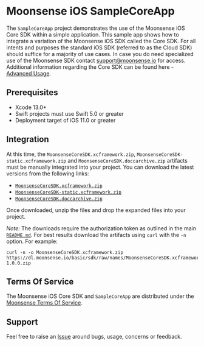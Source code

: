 # Moonsense iOS SampleCoreApp

The `SampleCoreApp` project demonstrates the use of the Moonsense iOS Core SDK within a simple application. This sample app shows how to integrate a variation of the Moonsense iOS SDK called the Core SDK. For all intents and purposes the standard iOS SDK (referred to as the Cloud SDK) should suffice for a majority of use cases. In case you do need specialized use of the Moonsense SDK contact support@moonsense.io for access. Additional information regarding the Core SDK can be found here - [Advanced Usage](https://docs.moonsense.io/articles/sdk/advanced-usage).

## Prerequisites

- Xcode 13.0+
- Swift projects must use Swift 5.0 or greater
- Deployment target of iOS 11.0 or greater

## Integration

At this time, the `MoonsenseCoreSDK.xcframework.zip`, `MoonsenseCoreSDK-static.xcframework.zip` and `MoonsenseCoreSDK.doccarchive.zip` artifacts must be manually integrated into your project. You can download the latest versions from the following links:

* [`MoonsenseCoreSDK.xcframework.zip`](https://dl.moonsense.io/basic/sdk/raw/names/MoonsenseCoreSDK.xcframework/versions/1.0.0/MoonsenseCoreSDK.xcframework-1.0.0.zip)
* [`MoonsenseCoreSDK-static.xcframework.zip`](https://dl.moonsense.io/basic/sdk/raw/names/MoonsenseCoreSDK-static.xcframework/versions/1.0.0/MoonsenseCoreSDK-static.xcframework-1.0.0.zip)
* [`MoonsenseCoreSDK.doccarchive.zip`](https://dl.moonsense.io/basic/sdk/raw/names/MoonsenseCoreSDK.doccarchive/versions/1.0.0/MoonsenseCoreSDK.doccarchive-1.0.0.zip)

Once downloaded, unzip the files and drop the expanded files into your project.

*Note:* The downloads require the authorization token as outlined in the main [`README.md`](../README.md/#configuring-netrc-for-authorizing-downloads). For best results download the artifacts using `curl` with the `-n` option. For example:

```
curl -n -o MoonsenseCoreSDK.xcframework.zip https://dl.moonsense.io/basic/sdk/raw/names/MoonsenseCoreSDK.xcframework/versions/1.0.0/MoonsenseCoreSDK.xcframework-1.0.0.zip
```

## Terms Of Service

The Moonsense iOS Core SDK and `SampleCoreApp` are distributed under the [Moonsense Terms Of Service](https://www.moonsense.io/terms-of-service).

## Support

Feel free to raise an [Issue](https://github.com/moonsense/moonsense-ios-sdk/issues) around bugs, usage, concerns or feedback.
